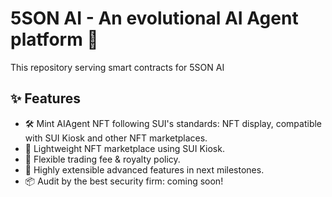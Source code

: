 # 5SON AI - An evolutional AI Agent platform 🤖
This repository serving smart contracts for 5SON AI
## ✨ Features
- 🛠️ Mint AIAgent NFT following SUI's standards: NFT display, compatible with SUI Kiosk and other NFT marketplaces.
- 🔗 Lightweight NFT marketplace using SUI Kiosk.
- 👥 Flexible trading fee & royalty policy.
- 🚀 Highly extensible advanced features in next milestones.
- 📦 Audit by the best security firm: coming soon!



